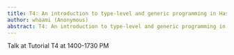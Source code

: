 ```yaml
---
title: T4: An introduction to type-level and generic programming in Haskell
author: whoami (Anonymous)
abstract: T4: An introduction to type-level and generic programming in Haskell
---
```


Talk at Tutorial T4 at 1400-1730 PM
